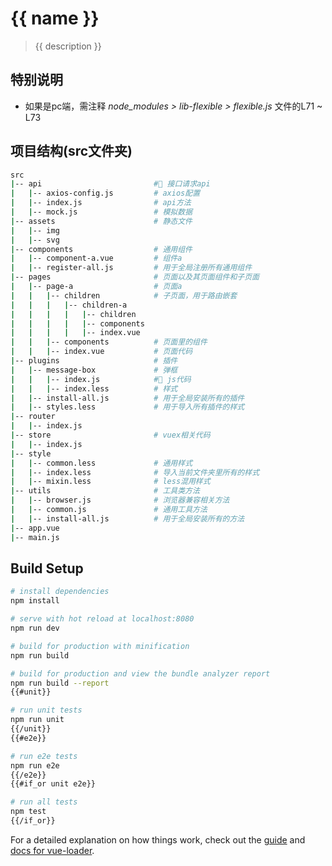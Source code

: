 # {{ name }}

> {{ description }}

## 特别说明

+ 如果是pc端，需注释 *node_modules > lib-flexible > flexible.js* 文件的L71 ~ L73


## 项目结构(src文件夹)

``` bash
src
|-- api                         # 接口请求api
|   |-- axios-config.js         # axios配置
|   |-- index.js                # api方法
|   |-- mock.js                 # 模拟数据
|-- assets                      # 静态文件
|   |-- img           
|   |-- svg
|-- components                  # 通用组件
|   |-- component-a.vue         # 组件a
|   |-- register-all.js         # 用于全局注册所有通用组件
|-- pages                       # 页面以及其页面组件和子页面
|   |-- page-a                  # 页面a
|   |   |-- children            # 子页面，用于路由嵌套
|   |   |   |-- children-a      
|   |   |   |   |-- children
|   |   |   |   |-- components
|   |   |   |   |-- index.vue
|   |   |-- components          # 页面里的组件
|   |   |-- index.vue           # 页面代码
|-- plugins                     # 插件
|   |-- message-box             # 弹框
|   |   |-- index.js            # js代码
|   |   |-- index.less          # 样式
|   |-- install-all.js          # 用于全局安装所有的插件
|   |-- styles.less             # 用于导入所有插件的样式
|-- router                      
|   |-- index.js
|-- store                       # vuex相关代码
|   |-- index.js                
|-- style                       
|   |-- common.less             # 通用样式
|   |-- index.less              # 导入当前文件夹里所有的样式
|   |-- mixin.less              # less混用样式
|-- utils                       # 工具类方法
|   |-- browser.js              # 浏览器兼容相关方法
|   |-- common.js               # 通用工具方法
|   |-- install-all.js          # 用于全局安装所有的方法
|-- app.vue
|-- main.js
```

## Build Setup

``` bash
# install dependencies
npm install

# serve with hot reload at localhost:8080
npm run dev

# build for production with minification
npm run build

# build for production and view the bundle analyzer report
npm run build --report
{{#unit}}

# run unit tests
npm run unit
{{/unit}}
{{#e2e}}

# run e2e tests
npm run e2e
{{/e2e}}
{{#if_or unit e2e}}

# run all tests
npm test
{{/if_or}}
```

For a detailed explanation on how things work, check out the [guide](http://vuejs-templates.github.io/webpack/) and [docs for vue-loader](http://vuejs.github.io/vue-loader).

